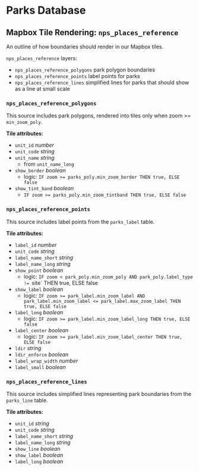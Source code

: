 # Parks Database

## Mapbox Tile Rendering: `nps_places_reference`
An outline of how boundaries should render in our Mapbox tiles.

`nps_places_reference` layers:
- `nps_places_reference_polygons` park polygon boundaries
- `nps_places_reference_points` label points for parks
- `nps_places_reference_lines` simplified lines for parks that should show as a line at small scale

### `nps_places_reference_polygons`

This source includes park polygons, rendered into tiles only when zoom >= `min_zoom_poly`.

**Tile attributes:**

- `unit_id` _number_
- `unit_code` _string_
- `unit_name` _string_
  - from `unit_name_long`
- `show_border` _boolean_
  - logic: `IF zoom >= parks_poly.min_zoom_border THEN true, ELSE false`
- `show_tint_band` _boolean_
  - `IF zoom >= parks_poly.min_zoom_tintband THEN true, ELSE false`

### `nps_places_reference_points`

This source includes label points from the `parks_label` table.

**Tile attributes:**

- `label_id` _number_
- `unit_code` _string_
- `label_name_short` _string_
- `label_name_long` _string_
- `show_point` _boolean_
  - logic: `IF zoom < park_poly.min_zoom_poly AND park_poly.label_type != `site` THEN true, ELSE false
- `show_label` _boolean_
  - logic: `IF zoom >= park_label.min_zoom_label AND park_label.min_zoom_label <= park_label.max_zoom_label THEN true, ELSE false`
- `label_long` _boolean_
  - logic: `IF zoom >= park_label.min_zoom_label_long THEN true, ELSE false`
- `label_center` _boolean_
  - logic: `IF zoom >= park_label.min_zoom_label_center THEN true, ELSE false`
- `ldir` _string_
- `ldir_enforce` _boolean_
- `label_wrap_width` _number_
- `label_small` _boolean_

### `nps_places_reference_lines`

This source includes simplified lines representing park boundaries from the `parks_line` table.

**Tile attributes:**

- `unit_id` _string_
- `unit_code` _string_
- `label_name_short` _string_
- `label_name_long` _string_
- `show_line` _boolean_
- `show_label` _boolean_
- `label_long` _boolean_
